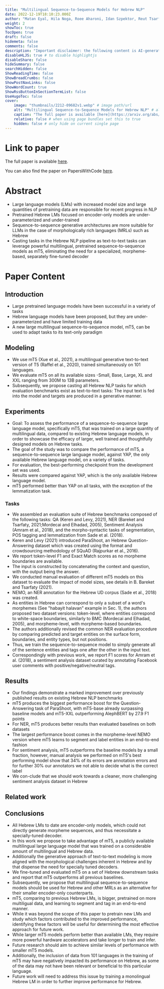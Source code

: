 ```yaml
---
title: "Multilingual Sequence-to-Sequence Models for Hebrew NLP"
date: 2022-12-19T18:10:23.000Z
author: "Matan Eyal, Hila Noga, Roee Aharoni, Idan Szpektor, Reut Tsarfaty"
weight: 2
showToc: true
TocOpen: true
draft: false
hidemeta: false
comments: false
description: "Important disclaimer: the following content is AI-generated, please make sure to fact check the presented information by reading the full paper."
disableHLJS: true # to disable highlightjs
disableShare: false
hideSummary: false
searchHidden: false
ShowReadingTime: false
ShowBreadCrumbs: false
ShowPostNavLinks: false
ShowWordCount: true
ShowRssButtonInSectionTermList: false
UseHugoToc: false
cover:
    image: "thumbnails/2212-09682v1.webp" # image path/url
    alt: "Multilingual Sequence-to-Sequence Models for Hebrew NLP" # alt text
    caption: "The full paper is available [here](https://arxiv.org/abs/2212.09682)." # display caption under cover
    relative: false # when using page bundles set this to true
    hidden: false # only hide on current single page
---
```


# Link to paper
The full paper is available [here](https://arxiv.org/abs/2212.09682).

You can also find the paper on PapersWithCode [here](https://paperswithcode.com/paper/multilingual-sequence-to-sequence-models-for).

# Abstract
- Large language models (LMs) with increased model size and large quantities of pretraining data are responsible for recent progress in NLP
- Pretrained Hebrew LMs focused on encoder-only models are under-parameterized and under-trained
- Sequence-to-sequence generative architectures are more suitable for LLMs in the case of morphologically rich languages (MRLs) such as Hebrew
- Casting tasks in the Hebrew NLP pipeline as text-to-text tasks can leverage powerful multilingual, pretrained sequence-to-sequence models as mT5, eliminating the need for a specialized, morpheme-based, separately fine-tuned decoder

# Paper Content

## Introduction
- Large pretrained language models have been successful in a variety of tasks
- Hebrew language models have been proposed, but they are under-parameterized and have limited training data
- A new large multilingual sequence-to-sequence model, mT5, can be used to adapt tasks to its text-only paradigm

## Modeling
- We use mT5 (Xue et al., 2021), a multilingual generative text-to-text version of T5 (Raffel et al., 2020), trained simultaneously on 101 languages.
- We evaluate mT5 on all its available sizes -Small, Base, Large, XL and XXL ranging from 300M to 13B parameters.
- Subsequently, we propose casting all Hebrew NLP tasks for which evaluation benchmarks exist as text-to-text tasks: The input text is fed into the model and targets are produced in a generative manner.

## Experiments
- Goal: To assess the performance of a sequence-to-sequence large language model, specifically mT5, that was trained on a large quantity of multilingual data, compared to existing Hebrew language models, in order to showcase the efficacy of larger, well trained and thoughtfully designed models on Hebrew tasks.
- The goal of the study was to compare the performance of mT5, a sequence-to-sequence large language model, against YAP, the only available Hebrew language model, on a variety of tasks.
- For evaluation, the best-performing checkpoint from the development set was used.
- Results were compared against YAP, which is the only available Hebrew language model.
- mT5 performed better than YAP on all tasks, with the exception of the lemmatization task.

### Tasks
- We assembled an evaluation suite of Hebrew benchmarks composed of the following tasks: QA (Keren and Levy, 2021), NER (Bareket and Tsarfaty, 2021;Mordecai and Elhadad, 2005), Sentiment Analysis (Amram et al., 2018), and the morpho-syntactic tasks of segmentation, POS tagging and lemmatization from Sade et al. (2018).
- Keren and Levy (2021) introduced ParaShoot, an Hebrew Question-Answering dataset which was created using the format and crowdsourcing methodology of SQuAD (Rajpurkar et al., 2016).
- We report token-level F1 and Exact Match scores as no morpheme boundaries are available.
- The input is constructed by concatenating the context and question, with the output being the answer.
- We conducted manual evaluation of different mT5 models on this dataset to evaluate the impact of model sizes, see details in B. Bareket and Tsarfaty (2021).
- NEMO, an NER annotation for the Hebrew UD corpus (Sade et al., 2018) was created.
- As entities in Hebrew can correspond to only a subset of a word's morphemes (See "habayit halavan" example in Sec. 1), the authors proposed two dataset versions: token-level, where entities correspond to white-space boundaries, similarly to BMC (Mordecai and Elhadad, 2005), and morpheme-level, with morpheme-based boundaries.
- The authors additionally revised the common NER evaluation procedure by comparing predicted and target entities on the surface form, boundaries, and entity types, but not positions.
- Thus, we train the sequence-to-sequence model to simply generate all of the sentence entities and tags one after the other in the input text.
- Correspondingly with previous work, we report F1 scores for Amram et al. (2018), a sentiment analysis dataset curated by annotating Facebook user comments with positive/negative/neutral tags.

## Results
- Our findings demonstrate a marked improvement over previously published results on existing Hebrew NLP benchmarks
- mT5 produces the biggest performance boost for the Question-Answering task of ParaShoot, with mT5-base already surpassing baseline models and mT5-XXL outperforming AlephBERT by 27.9 F1 points
- For NER, mT5 produces better results than evaluated baselines on both datasets
- The largest performance boost comes in the morpheme-level NEMO version where mT5 learns to segment and label entities in an end-to-end fashion
- For sentiment analysis, mT5 outperforms the baseline models by a small fraction, however, manual analysis we performed on mT5's best performing model show that 34% of its errors are annotation errors and for further 30% our annotators we not able to decide what is the correct label
- We con-clude that we should work towards a cleaner, more challenging sentiment analysis dataset in Hebrew

## Related work

## Conclusions
- All Hebrew LMs to date are encoder-only models, which could not directly generate morpheme sequences, and thus necessitate a specially-tuned decoder.
- In this work we propose to take advantage of mT5, a publicly available multilingual large language model that was trained on a considerable amount of multilingual and Hebrew data.
- Additionally the generative approach of text-to-text modeling is more aligned with the morphological challenges inherent in Hebrew and by that dispense the need for specially tuned decoders.
- We fine-tuned and evaluated mT5 on a set of Hebrew downstream tasks and report that mT5 outperforms all previous baselines.
- Subsequently, we propose that multilingual sequence-to-sequence models should be used for Hebrew and other MRLs as an alternative for their smaller encoder-only counterparts.
- mT5, comparing to previous Hebrew LMs, is bigger, pretrained on more multiligual data, and learning to segment and tag in an end-to-end manner.
- While it was beyond the scope of this paper to pretrain new LMs and study which factors contributed to the improved performance, identifying these factors will be useful for determining the most effective approach for future work.
- While larger mT5 models perform better than available LMs, they require more powerful hardware accelerators and take longer to train and infer.
- Future research should aim to achieve similar levels of performance with smaller mT5 models.
- Additionally, the inclusion of data from 101 languages in the training of mT5 may have negatively impacted its performance on Hebrew, as some of the data may not have been relevant or beneficial to this particular language.
- Future work will need to address this issue by training a monolingual Hebrew LM in order to further improve performance for Hebrew.

